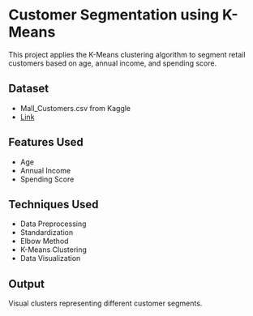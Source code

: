 # Customer Segmentation using K-Means

This project applies the K-Means clustering algorithm to segment retail customers based on age, annual income, and spending score.

## Dataset
- Mall_Customers.csv from Kaggle
- [Link](https://www.kaggle.com/datasets/vjchoudhary7/customer-segmentation-tutorial-in-python)

## Features Used
- Age
- Annual Income
- Spending Score

## Techniques Used
- Data Preprocessing
- Standardization
- Elbow Method
- K-Means Clustering
- Data Visualization

## Output
Visual clusters representing different customer segments.
